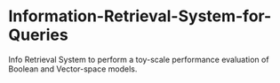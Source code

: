 # Information-Retrieval-System-for-Queries
Info Retrieval System to perform a toy-scale performance evaluation of Boolean and Vector-space models.
